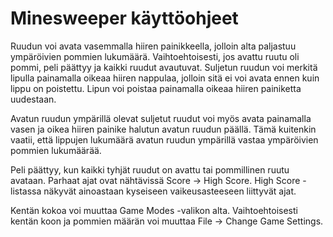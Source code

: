 # Minesweeper käyttöohjeet

Ruudun voi avata vasemmalla hiiren painikkeella, jolloin alta paljastuu ympäröivien pommien lukumäärä. Vaihtoehtoisesti, jos avattu ruutu oli pommi, peli päättyy ja kaikki ruudut avautuvat. Suljetun ruudun voi merkitä lipulla painamalla oikeaa hiiren nappulaa, jolloin sitä ei voi avata ennen kuin lippu on poistettu. Lipun voi poistaa painamalla oikeaa hiiren painiketta uudestaan. 

Avatun ruudun ympärillä olevat suljetut ruudut voi myös avata painamalla vasen ja oikea hiiren painike halutun avatun ruudun päällä. Tämä kuitenkin vaatii, että lippujen lukumäärä avatun ruudun ympärillä vastaa ympäröivien pommien lukumäärää.

Peli päättyy, kun kaikki tyhjät ruudut on avattu tai pommillinen ruutu avataan. Parhaat ajat ovat nähtävissä Score -> High Score. High Score -listassa näkyvät ainoastaan kyseiseen vaikeusasteeseen liittyvät ajat.

Kentän kokoa voi muuttaa Game Modes -valikon alta. Vaihtoehtoisesti kentän koon ja pommien määrän voi muuttaa File -> Change Game Settings.
